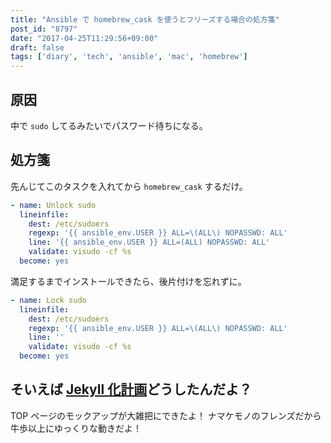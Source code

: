 ```yaml
---
title: "Ansible で homebrew_cask を使うとフリーズする場合の処方箋"
post_id: "8797"
date: "2017-04-25T11:29:56+09:00"
draft: false
tags: ['diary', 'tech', 'ansible', 'mac', 'homebrew']
---
```


## 原因

中で `sudo` してるみたいでパスワード待ちになる。

## 処方箋

先んじてこのタスクを入れてから `homebrew_cask` するだけ。

<!-- more -->

```YAML
- name: Unlock sudo
  lineinfile:
    dest: /etc/sudoers
    regexp: '{{ ansible_env.USER }} ALL=\(ALL\) NOPASSWD: ALL'
    line: '{{ ansible_env.USER }} ALL=(ALL) NOPASSWD: ALL'
    validate: visudo -cf %s
  become: yes
```

満足するまでインストールできたら、後片付けを忘れずに。

```YAML
- name: Lock sudo
  lineinfile:
    dest: /etc/sudoers
    regexp: '{{ ansible_env.USER }} ALL=\(ALL\) NOPASSWD: ALL'
    line: ''
    validate: visudo -cf %s
  become: yes
```

## そいえば [Jekyll 化計画](../../02/09-wordpress-to-jekyll)どうしたんだよ？

TOP ページのモックアップが大雑把にできたよ！ ナマケモノのフレンズだから牛歩以上にゆっくりな動きだよ！

